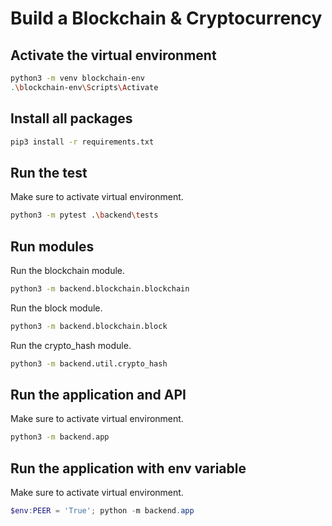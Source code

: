 # Build a Blockchain & Cryptocurrency

## Activate the virtual environment

```sh
python3 -m venv blockchain-env
.\blockchain-env\Scripts\Activate
```

## Install all packages

```sh
pip3 install -r requirements.txt
```

## Run the test

Make sure to activate virtual environment.

```sh
python3 -m pytest .\backend\tests
```

## Run modules

Run the blockchain module.

```sh
python3 -m backend.blockchain.blockchain
```

Run the block module.

```sh
python3 -m backend.blockchain.block
```

Run the crypto_hash module.

```sh
python3 -m backend.util.crypto_hash
```

## Run the application and API

Make sure to activate virtual environment.

```sh
python3 -m backend.app
```

## Run the application with env variable

Make sure to activate virtual environment.

```powershell
$env:PEER = 'True'; python -m backend.app
```
